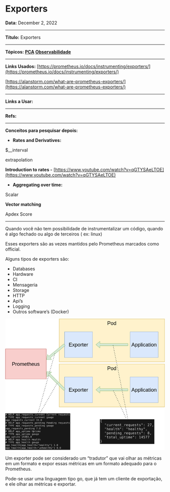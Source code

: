 # Exporters

**Data:**  December 2, 2022 

---

**Título:** Exporters

---

**Tópicos: [PCA](../PCA%20cd9096bcdf954863a10bfe439deac163.md) [Observabilidade](https://www.notion.so/Observabilidade-e434a18920744e7da17617bc3c96b978)** 

---

**Links Usados:**  [https://prometheus.io/docs/instrumenting/exporters/](https://prometheus.io/docs/instrumenting/exporters/)

[https://alanstorm.com/what-are-prometheus-exporters/](https://alanstorm.com/what-are-prometheus-exporters/)

---

**Links a Usar:** 

---

**Refs:** 

---

**Conceitos para pesquisar depois:** 

- **Rates and Derivatives:**

$__interval

extrapolation

**Introduction to rates -** [https://www.youtube.com/watch?v=qGTYSAeLTOE](https://www.youtube.com/watch?v=qGTYSAeLTOE)

- **Aggregating over time:**

Scalar

**Vector matching**

Apdex Score

---

Quando você não tem possibilidade de instrumentalizar um código, quando é algo fechado ou algo de terceiros ( ex: linux) 

Esses exporters são as vezes mantidos pelo Prometheus marcados como official. 

Alguns tipos de exporters são:

- Databases
- Hardware
- CI
- Mensageria
- Storage
- HTTP
- Api’s
- Logging
- Outros software’s (Docker)

![Untitled](Exporters%20b932e7c186a74cb7b6736c2a8ed68b8a/Untitled.png)

Um exporter pode ser considerado um “tradutor” que vai olhar as métricas em um formato e expor essas métricas em um formato adequado para o Prometheus. 

Pode-se usar uma linguagem tipo go, que já tem um cliente de exportação, e ele olhar as métricas e exportar.